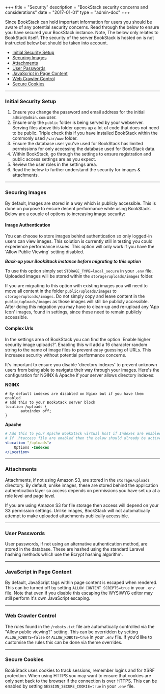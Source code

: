 +++
title = "Security"
description = "BookStack security concerns and considerations"
date = "2017-01-01"
type = "admin-doc"
+++

Since BookStack can hold important information for users you should be aware of any potential security concerns.
Read through the below to ensure you have secured your BookStack instance. Note, The below only
relates to BookStack itself. The security of the server BookStack is hosted on is not instructed below but should be taken into account.

<ul>
    <li><a href="#initial-security-setup">Initial Security Setup</a></li>
    <li><a href="#securing-images">Securing Images</a></li>
    <li><a href="#attachments">Attachments</a></li>
    <li><a href="#user-passwords">User Passwords</a></li>
    <li><a href="#javascript-in-page-content">JavaScript in Page Content</a></li>
    <li><a href="#web-crawler-control">Web Crawler Control</a></li>
    <li><a href="#secure-cookies">Secure Cookies</a></li>
</ul>

---

<a name="initial-security-setup"></a>

### Initial Security Setup

1. Ensure you change the password and email address for the initial `admin@admin.com` user.
2. Ensure only the `public` folder is being served by your webserver. Serving files above this folder
opens up a lot of code that does not need to be public. Triple check this if you have installed
BookStack within the commonly used `/var/www` folder.
3. Ensure the database user you've used for BookStack has limited permissions for only accessing
the database used for BookStack data.
4. Within BookStack, go through the settings to ensure registration and public access settings are as you expect.
5. Review the user roles in the settings area.
6. Read the below to further understand the security for images & attachments.

---

<a name="securing-images"></a>

### Securing Images

By default, Images are stored in a way which is publicly accessible. This is done on purpose to ensure decent performance while using BookStack. Below are a couple of options to increasing image security:

#### Image Authentication

You can choose to store images behind authentication so only logged-in users can view images. This solution is currently still in testing you could experience performance issues. This option will only work if you have the  'Allow Public Viewing' setting disabled.

***Back-up your BookStack instance before migrating to this option***

To use this option simply set `STORAGE_TYPE=local_secure` in your `.env` file. Uploaded images will be stored within the `storage/uploads/images` folder.

If you are migrating to this option with existing images you will need to move all content in the folder `public/uploads/images` to `storage/uploads/images`. Do not simply copy and leave content in the `public/uploads/images` as those images will still be publicly accessible. After doing this migration you may have to clean-up and re-upload any 'App Icon' images, found in settings, since these need to remain publicly accessible. 

#### Complex Urls

In the settings area of BookStack you can find the option 'Enable higher security image uploads?'. Enabling this will add a 16 character
random string to the name of image files to prevent easy guessing of URLs. This increases security without potential performance concerns.

It's important to ensure you disable 'directory indexes' to prevent unknown users from being able to navigate their way through your images. Here's the configuration for NGINX & Apache if your server allows directory indexes:

**NGINX**

```nginx
# By default indexes are disabled on Nginx but if you have them enabled
# add this to your BookStack server block
location /uploads {
       autoindex off;
}
```

**Apache**

```apache
# Add this to your Apache BookStack virtual host if Indexes are enabled.
# If .htaccess file are enabled then the below should already be active.
<Location "/uploads">
    Options -Indexes
</Location>
```

---

<a name="attachments"></a>

### Attachments

Attachments, if not using Amazon S3, are stored in the `storage/uploads` directory.
By default, unlike images, these are stored behind the application authentication layer so access
depends on permissions you have set up at a role level and page level.

If you are using Amazon S3 for file storage then access will depend on your S3 permission
settings. Unlike images, BookStack will not automatically attempt to make uploaded attachments
publically accessible.  

---

<a name="user-passwords"></a>

### User Passwords

User passwords, if not using an alternative authentication method, are stored in the database.
These are hashed using the standard Laravel hashing methods which use the Bcrypt hashing algorithm.

---

<a name="javascript-in-page-content"></a>

### JavaScript in Page Content

By default, JavaScript tags within page content is escaped when rendered. This can be turned off by setting `ALLOW_CONTENT_SCRIPTS=true` in your `.env` file. Note that even if you disable this escaping the WYSIWYG editor may still perform it's own JavaScript escaping.

---

<a name="web-crawler-control"></a>

### Web Crawler Control

The rules found in the `/robots.txt` file are automatically controlled via the "Allow public viewing?" setting. This can be overridden by setting `ALLOW_ROBOTS=false` or `ALLOW_ROBOTS=true` in your `.env` file. If you'd like to customise the rules this can be done via theme overrides.

---

<a name="secure-cookies"></a>

### Secure Cookies

BookStack uses cookies to track sessions, remember logins and for XSRF protection. When using HTTPS you may want to ensure that cookies are only sent back to the browser if the connection is over HTTPS. This can be enabled by setting `SESSION_SECURE_COOKIE=true` in your `.env` file.